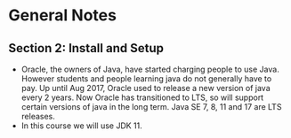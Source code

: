 # General Notes 

## Section 2: Install and Setup

- Oracle, the owners of Java, have started charging people to use Java.  However students and people learning java do not generally have to pay.  Up until Aug 2017, Oracle used to release a new version of java every 2 years.  Now Oracle has transitioned to LTS, so will support certain versions of java in the long term. Java SE 7, 8, 11 and 17 are LTS releases.
- In this course we will use JDK 11. 
